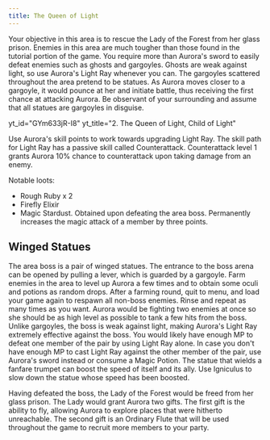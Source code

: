 ```yaml
---
title: The Queen of Light
---
```


Your objective in this area is to rescue the Lady of the Forest from her glass
prison. Enemies in this area are much tougher than those found in the tutorial
portion of the game. You require more than Aurora's sword to easily defeat
enemies such as ghosts and gargoyles. Ghosts are weak against light, so use
Aurora's Light Ray whenever you can. The gargoyles scattered throughout the area
pretend to be statues. As Aurora moves closer to a gargoyle, it would pounce at
her and initiate battle, thus receiving the first chance at attacking Aurora. Be
observant of your surrounding and assume that all statues are gargoyles in
disguise.

<!-- prettier-ignore-start -->
yt_id="GYm633jR-I8"
yt_title="2. The Queen of Light, Child of Light"
<!-- prettier-ignore-end -->

Use Aurora's skill points to work towards upgrading Light Ray. The skill path
for Light Ray has a passive skill called Counterattack. Counterattack level 1
grants Aurora 10% chance to counterattack upon taking damage from an enemy.

Notable loots:

-   Rough Ruby x 2
-   Firefly Elixir
-   Magic Stardust. Obtained upon defeating the area boss. Permanently increases
    the magic attack of a member by three points.

<!--=========================================================================-->

## Winged Statues

The area boss is a pair of winged statues. The entrance to the boss arena can be
opened by pulling a lever, which is guarded by a gargoyle. Farm enemies in the
area to level up Aurora a few times and to obtain some oculi and potions as
random drops. After a farming round, quit to menu, and load your game again to
respawn all non-boss enemies. Rinse and repeat as many times as you want. Aurora
would be fighting two enemies at once so she should be as high level as possible
to tank a few hits from the boss. Unlike gargoyles, the boss is weak against
light, making Aurora's Light Ray extremely effective against the boss. You would
likely have enough MP to defeat one member of the pair by using Light Ray alone.
In case you don't have enough MP to cast Light Ray against the other member of
the pair, use Aurora's sword instead or consume a Magic Potion. The statue that
wields a fanfare trumpet can boost the speed of itself and its ally. Use
Igniculus to slow down the statue whose speed has been boosted.

Having defeated the boss, the Lady of the Forest would be freed from her glass
prison. The Lady would grant Aurora two gifts. The first gift is the ability to
fly, allowing Aurora to explore places that were hitherto unreachable. The
second gift is an Ordinary Flute that will be used throughout the game to
recruit more members to your party.
